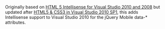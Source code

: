 Originally based on <a href="http://visualstudiogallery.msdn.microsoft.com/d771cbc8-d60a-40b0-a1d8-f19fc393127d/">HTML 5 Intellisense for Visual Studio 2010 and 2008</a> but updated after <a href="http://blogs.msdn.com/b/webdevtools/archive/2011/01/27/html5-amp-css3-in-visual-studio-2010-sp1.aspx">HTML5 & CSS3 in Visual Studio 2010 SP1</a>, this adds Intellisense support to Visual Studio 2010 for the jQuery Mobile data-* attributes.
